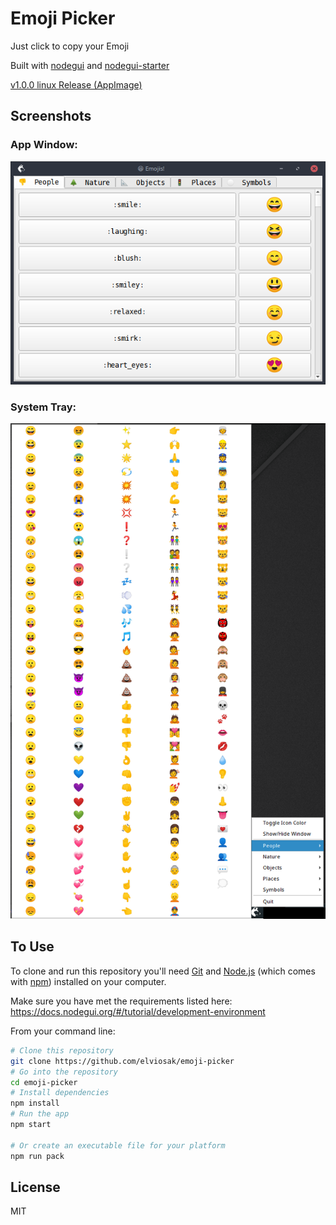 # Emoji Picker
Just click to copy your Emoji

Built with [nodegui](https://github.com/nodegui/nodegui) and [nodegui-starter](https://github.com/nodegui/nodegui-starter)

[v1.0.0 linux Release (AppImage)](https://github.com/slidinghotdog/emoji-picker/releases/tag/v1.0.0)

## Screenshots
### App Window:
![App Window](./screenshot/emoji.png)
### System Tray:
![System Tray](./screenshot/tray.png)


## To Use

To clone and run this repository you'll need [Git](https://git-scm.com) and [Node.js](https://nodejs.org/en/download/) (which comes with [npm](http://npmjs.com)) installed on your computer.

Make sure you have met the requirements listed here: https://docs.nodegui.org/#/tutorial/development-environment

From your command line:

```bash
# Clone this repository
git clone https://github.com/elviosak/emoji-picker
# Go into the repository
cd emoji-picker
# Install dependencies
npm install
# Run the app
npm start

# Or create an executable file for your platform
npm run pack
```

## License

MIT
